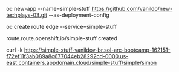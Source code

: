 oc new-app --name=simple-stuff https://github.com/vanildo/new-techplays-03.git --as-deployment-config

oc create route edge --service=simple-stuff

route.route.openshift.io/simple-stuff created

curl -k https://simple-stuff-vanildov-br.sol-arc-bootcamp-162151-f72ef11f3ab089a8c677044eb28292cd-0000.us-east.containers.appdomain.cloud/simple-stuff/simple/simon


